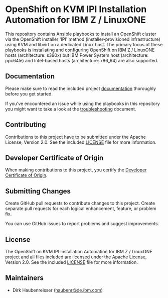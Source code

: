 # OpenShift on KVM IPI Installation Automation for IBM Z / LinuxONE

This repository contains Ansible playbooks to install an OpenShift cluster via the OpenShift installer 'IPI' method (installer-provisioned infrastructure) using KVM and libvirt on a dedicated Linux host.
The primary focus of these playbooks is installating and configuring OpenShift on IBM Z / LinuxONE hosts (architecture: s390x) but IBM Power System host (architecture: ppc64le) and Intel-based hosts (architecture: x86_64) are also supported.

## Documentation

Please make sure to read the included project [documentation](docs/DOCUMENTATION.md) thoroughly before you get started.

If you've encountered an issue while using the playbooks in this repository you might want to take a look at the [troubleshooting](docs/TROUBLESHOOTING.md) document.

## Contributing

Contributions to this project have to be submitted under the Apache License, Version 2.0. See the included [LICENSE](LICENSE) file for more information.

## Developer Certificate of Origin

When making contributions to this project, you certify the [Developer Certificate of Origin](https://developercertificate.org/).

## Submitting Changes

Create GitHub pull requests to contribute changes to this project. Create separate pull requests for each logical enhancement, feature, or problem fix.

You can use GitHub issues to report problems and suggest improvements.

## License

The OpenShift on KVM IPI Installation Automation for IBM Z / LinuxONE project and all files included are licensed under the Apache License, Version 2.0. See the included [LICENSE](LICENSE) file for more information.

## Maintainers

- Dirk Haubenreisser (haubenr@de.ibm.com)
